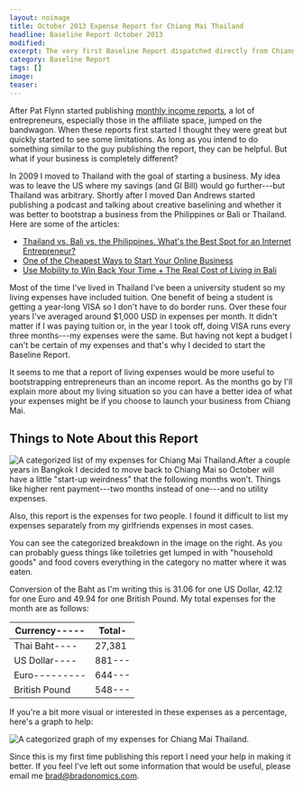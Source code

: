 ```yaml
---
layout: noimage
title: October 2013 Expense Report for Chiang Mai Thailand
headline: Baseline Report October 2013
modified:
excerpt: The very first Baseline Report dispatched directly from Chiang Mai Thailand.
category: Baseline Report
tags: []
image:
teaser:
---
```


After Pat Flynn started publishing [monthly income reports](http://www.smartpassiveincome.com/tag/monthly-income-report/), a lot of entrepreneurs, especially those in the affiliate space, jumped on the bandwagon. When these reports first started I thought they were great but quickly started to see some limitations. As long as you intend to do something similar to the guy publishing the report, they can be helpful. But what if your business is completely different?

In 2009 I moved to Thailand with the goal of starting a business. My idea was to leave the US where my savings (and GI Bill) would go further---but Thailand was arbitrary. Shortly after I moved Dan Andrews started publishing a podcast and talking about creative baselining and whether it was better to bootstrap a business from the Philippines or Bali or Thailand. Here are some of the articles:

*   [Thailand vs. Bali vs. the Philippines. What's the Best Spot for an Internet Entrepreneur?](http://www.tropicalmba.com/thailand-vs-bali-vs-philippines/)
*   [One of the Cheapest Ways to Start Your Online Business](http://www.tropicalmba.com/for-the-bold-one-of-the-cheapest-ways-to-start-your-online-business/)
*   [Use Mobility to Win Back Your Time + The Real Cost of Living in Bali](http://www.tropicalmba.com/cost-of-living-in-bali/)

Most of the time I've lived in Thailand I've been a university student so my living expenses have included tuition. One benefit of being a student is getting a year-long VISA so I don't have to do border runs. Over these four years I've averaged around $1,000 USD in expenses per month. It didn't matter if I was paying tuition or, in the year I took off, doing VISA runs every three months---my expenses were the same. But having not kept a budget I can't be certain of my expenses and that's why I decided to start the Baseline Report.

It seems to me that a report of living expenses would be more useful to bootstrapping entrepreneurs than an income report. As the months go by I'll explain more about my living situation so you can have a better idea of what your expenses might be if you choose to launch your business from Chiang Mai.

## Things to Note About this Report

![A categorized list of my expenses for Chiang Mai Thailand.](http://bradonomics.com/baseline-report-october-2013/Chiang-Mai-Spending-Category-List-Oct-2013.jpg "Categorized List of Expenses")After a couple years in Bangkok I decided to move back to Chiang Mai so October will have a little "start-up weirdness" that the following months won't. Things like higher rent payment---two months instead of one---and no utility expenses.

Also, this report is the expenses for two people. I found it difficult to list my expenses separately from my girlfriends expenses in most cases.

You can see the categorized breakdown in the image on the right. As you can probably guess things like toiletries get lumped in with "household goods" and food covers everything in the category no matter where it was eaten.

Conversion of the Baht as I'm writing this is 31.06 for one US Dollar, 42.12 for one Euro and 49.94 for one British Pound. My total expenses for the month are as follows:

|Currency-----|Total-|
|-------------|------|
|Thai Baht----|27,381|
|US Dollar----|881---|
|Euro---------|644---|
|British Pound|548---|

If you're a bit more visual or interested in these expenses as a percentage, here's a graph to help:

![A categorized graph of my expenses for Chiang Mai Thailand.](http://bradonomics.com/baseline-report-october-2013/Chiang-Mai-Spending-Graph-Oct-2013.jpg "Categorized Graph of Expenses for Chiang Mai")

Since this is my first time publishing this report I need your help in making it better. If you feel I've left out some information that would be useful, please email me brad@bradonomics.com.